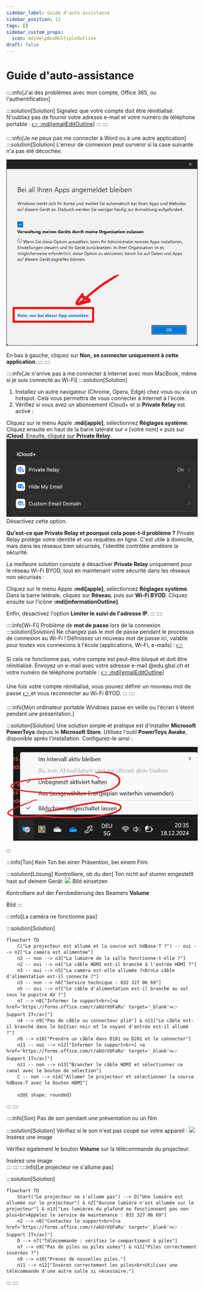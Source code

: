 ```yaml
---
sidebar_label: Guide d'auto-assistance
sidebar_position: 12
tags: []
sidebar_custom_props:
  icon: mdiHelpBoxMultipleOutline
draft: false
---
```


# Guide d'auto-assistance

<Tabs>
  <TabItem value="Mon appareil" label="Mon appareil">

::::info[J'ai des problèmes avec mon compte, Office 365, ou l'authentification]

:::solution[Solution]
Signalez que votre compte doit être réinitialisé. N'oubliez pas de fournir votre adresse e-mail et votre numéro de téléphone portable : [👉 :mdi[emailEditOutline]](mailto:soarhe.jahany@bernedu.ch?subject=Réinitialisation%20du%20compte%20élève&body=Bonjour%20M.%20Jahany,%0A%0AMerci%20de%20réinitialiser%20mon%20compte%20:%0A%0A%40edu.gbsl.ch%0A%0ATel.%2007%0A%0AMerci%20et%20cordiales%20salutations.)
:::
::::

::::info[Je ne peux pas me connecter à Word ou à une autre application]
:::solution[Solution]
L'erreur de connexion peut survenir si la case suivante n'a pas été décochée.

![--width=350px](./login-screen-o365.png)

En bas à gauche, cliquez sur __Non, se connecter uniquement à cette application__.
:::
::::

::::info[Je n'arrive pas à me connecter à Internet avec mon MacBook, même si je suis connecté au Wi-Fi]
:::solution[Solution]
1. Installez un autre navigateur (Chrome, Opera, Edge) chez vous ou via un hotspot. Cela vous permettra de vous connecter à Internet à l'école.
2. Vérifiez si vous avez un abonnement iCloud+ et si __Private Relay__ est activé :

Cliquez sur le menu Apple __:mdi[apple]__, sélectionnez __Réglages système__. Cliquez ensuite en haut de la barre latérale sur « [votre nom] » puis sur __iCloud__. Ensuite, cliquez sur __Private Relay__.
![](macprivaterelay.png)
Désactivez cette option.

**Qu'est-ce que Private Relay et pourquoi cela pose-t-il problème ?**
Private Relay protège votre identité et vos requêtes en ligne. C'est utile à domicile, mais dans les réseaux bien sécurisés, l'identité contrôlée améliore la sécurité.

La meilleure solution consiste à désactiver __Private Relay__ uniquement pour le réseau Wi-Fi BYOD, tout en maintenant votre sécurité dans les réseaux non sécurisés :

Cliquez sur le menu Apple __:mdi[apple]__, sélectionnez __Réglages système__. Dans la barre latérale, cliquez sur __Réseau__, puis sur __Wi-Fi BYOD__. Cliquez ensuite sur l'icône __:mdi[informationOutline]__.

Enfin, désactivez l'option __Limiter le suivi de l'adresse IP__.
:::
::::

::::info[Wi-Fi]
Problème de **mot de passe** lors de la connexion
:::solution[Solution]
Ne changez pas le mot de passe pendant le processus de connexion au Wi-Fi ! Définissez un nouveau mot de passe ici, valable pour toutes vos connexions à l'école (applications, Wi-Fi, e-mails) : [👉 ](https://password.edubern.ch/)

Si cela ne fonctionne pas, votre compte est peut-être bloqué et doit être réinitialisé. Envoyez un e-mail avec votre adresse e-mail @edu.gbsl.ch et votre numéro de téléphone portable : [👉 :mdi[emailEditOutline]](mailto:soarhe.jahany@bernedu.ch?subject=Réinitialisation%20du%20compte%20élève&body=Bonjour%20M.%20Jahany,%0A%0AMerci%20de%20réinitialiser%20mon%20compte%20:%0A%0A%40edu.gbsl.ch%0A%0ATel.%2007%0A%0AMerci%20et%20cordiales%20salutations.)

Une fois votre compte réinitialisé, vous pouvez définir un nouveau mot de passe [👉 ](https://password.edubern.ch/) et vous reconnecter au Wi-Fi BYOD.
:::
::::

::::info[Mon ordinateur portable Windows passe en veille ou l'écran s'éteint pendant une présentation.]

:::solution[Solution]
Une solution simple et pratique est d'installer __Microsoft PowerToys__ depuis le __Microsoft Store__. Utilisez l'outil __PowerToys Awake__, disponible après l'installation. Configurez-le ainsi :

![](PowerToysAwake.png)

:::


  </TabItem>
  <TabItem value="Installation D-Gebäude" label="Installation D-Gebäude">
:::info[Ton]
Kein Ton bei einer Präsention, bei einem Film

:::solution[Lösung]
Kontrolliere, ob du den] Ton nicht auf stumm eingestellt hast auf deinem Gerät:
![](lautstärke.png)
Bild einsetzen

Kontrolliere auf der Fernbedienung des Beamers __Volume__

Bild
:::


:::info[La caméra ne fonctionne pas]

:::solution[Solution]

```mermaid
flowchart TD
    C("Le projecteur est allumé et la source est hdBase-T ?") -- oui --> n2["La caméra est alimentée"]
    n2 -- non --> n3["La lumière de la salle fonctionne-t-elle ?"]
    n2 -- oui --> n4["Le câble HDMI est-il branché à l'entrée HDMI ?"]
    n3 -- oui --> n5["La caméra est-elle allumée ?<br>Le câble d'alimentation est-il connecté ?"]
    n3 -- non --> n6["Service technique : 032 327 06 69"]
    n5 -- oui --> n7["Le câble d'alimentation est-il branché au sol sous le pupitre AV ?"]
    n7 --> n8["Informer le support<br>[<a href='https://forms.office.com/r/akUrVUFaRu' target='_blank'>👉 Support IT</a>]"]
    n4 --> n9["Pas de câble ou connecteur plié"] & n11["Le câble est-il branché dans le boîtier noir et le voyant d'entrée est-il allumé ?"]
    n9 --> n10["Prendre un câble dans D101 ou D201 et le connecter"]
    n11 -- oui --> n12["Informer le support<br>[ <a href='https://forms.office.com/r/akUrVUFaRu' target='_blank'>👉 Support IT</a>]"]
    n11 -- non --> n13["Brancher le câble HDMI et sélectionner ce canal avec le bouton de sélection"]
    C -- non --> n14["Allumer le projecteur et sélectionner la source hdBase-T avec le bouton HDMI"]

    n2@{ shape: rounded}
```
:::
::::

</TabItem>
<TabItem value="Installation Bâtiment D" label="Installation Bâtiment D">

::::info[Son]
Pas de son pendant une présentation ou un film

:::solution[Solution]
Vérifiez si le son n'est pas coupé sur votre appareil :
![](lautstärke.png)  
Insérez une image

Vérifiez également le bouton __Volume__ sur la télécommande du projecteur.  

Insérez une image  
:::
::::
::::info[Le projecteur ne s'allume pas]

:::solution[Solution]
```mermaid
flowchart TD
    Start("Le projecteur ne s'allume pas") --> D["Une lumière est allumée sur le projecteur"] & n2["Aucune lumière n'est allumée sur le projecteur"] & n13["Les lumières du plafond ne fonctionnent pas non plus<br>Appelez le service de maintenance : 032 327 06 69"]
    n2 --> n6["Contactez le support<br>[<a href='https://forms.office.com/r/akUrVUFaRu' target='_blank'>👉 Support IT</a>]"]
    D --> n7["Télécommande : vérifiez le compartiment à piles"]
    n7 --> n9["Pas de piles ou piles usées"] & n11["Piles correctement insérées ?"]
    n9 --> n10["Prenez de nouvelles piles."]
    n11 --> n12["Insérez correctement les piles<br>Utilisez une télécommande d'une autre salle si nécessaire."]
```
:::
::::

</TabItem>
</Tabs>
